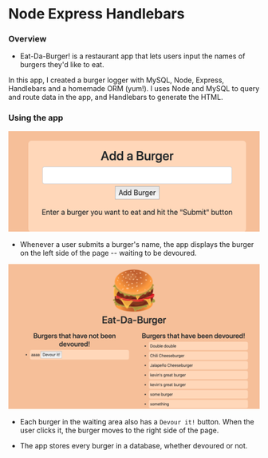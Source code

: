 # Node Express Handlebars

### Overview

* Eat-Da-Burger! is a restaurant app that lets users input the names of burgers they'd like to eat.

In this app, I created a burger logger with MySQL, Node, Express, Handlebars and a homemade ORM (yum!). I uses Node and MySQL to query and route data in the app, and Handlebars to generate the HTML.

### Using the app

![Add burger box](./readmeImages/addBurger.png?raw=true "add burger box")

* Whenever a user submits a burger's name, the app displays the burger on the left side of the page -- waiting to be devoured.

![Burger Home](./readmeImages/burgers.png?raw=true "Burger home")

* Each burger in the waiting area also has a `Devour it!` button. When the user clicks it, the burger moves to the right side of the page.

* The app stores every burger in a database, whether devoured or not.


